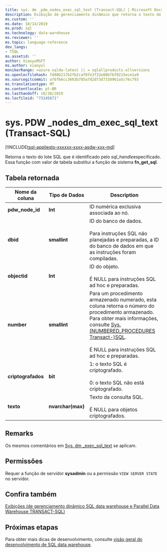 ```yaml
---
title: sys. dm _pdw_nodes_exec_sql_text (Transact-SQL) | Microsoft Docs
description: Exibição de gerenciamento dinâmico que retorna o texto do lote SQL que é identificado pelo sql_handle especificado.
ms.custom: ''
ms.date: 10/14/2019
ms.prod: sql
ms.technology: data-warehouse
ms.reviewer: ''
ms.topic: language-reference
dev_langs:
- TSQL
ms.assetid: ''
author: XiaoyuMSFT
ms.author: xiaoyul
monikerRange: =azure-sqldw-latest || = sqlallproducts-allversions
ms.openlocfilehash: fd886217b2fb2caf0fe3f32e88b7bf0215ece1a9
ms.sourcegitcommit: af6f66cc3603b785a7d2d73d7338961a5c76c793
ms.translationtype: MT
ms.contentlocale: pt-BR
ms.lasthandoff: 10/30/2019
ms.locfileid: "73145671"
---
```

# <a name="syspdw_nodes_dm_exec_sql_text-transact-sql"></a>sys. PDW _nodes_dm_exec_sql_text (Transact-SQL)
[!INCLUDE[tsql-appliesto-xxxxxx-xxxx-asdw-xxx-md](../../includes/tsql-appliesto-xxxxxx-xxxx-asdw-xxx-md.md)]

Retorna o texto do lote SQL que é identificado pelo *sql_handle*especificado. Essa função com valor de tabela substitui a função de sistema **fn_get_sql**.  
   
## <a name="table-returned"></a>Tabela retornada  
|Nome da coluna|Tipo de Dados|Description|  
|-----------------|---------------|-----------------|  
|**pdw_node_id**|**Int**|ID numérica exclusiva associada ao nó.|
|**dbid**|**smallint**|ID do banco de dados.<br /><br /> Para instruções SQL não planejadas e preparadas, a ID do banco de dados em que as instruções foram compiladas.|  
|**objectid**|**Int**|ID do objeto.<br /><br /> É NULL para instruções SQL ad hoc e preparadas.|  
|**number**|**smallint**|Para um procedimento armazenado numerado, esta coluna retorna o número do procedimento armazenado. Para obter mais informações, consulte [Sys. &#40;NUMBERED_PROCEDURES Transact-&#41;SQL](../../relational-databases/system-catalog-views/sys-numbered-procedures-transact-sql.md).<br /><br /> É NULL para instruções SQL ad hoc e preparadas.|  
|**criptografados**|**bit**|1: o texto SQL é criptografado.<br /><br /> 0: o texto SQL não está criptografado.|  
|**texto**|**nvarchar(max)**|Texto da consulta SQL.<br /><br /> É NULL para objetos criptografados.|  

## <a name="remarks"></a>Remarks  
Os mesmos comentários em [Sys. dm _exec_sql_text](https://docs.microsoft.com/sql/relational-databases/system-dynamic-management-views/sys-dm-exec-sql-text-transact-sql?view=sql-server-ver15) se aplicam.  
  
## <a name="permissions"></a>Permissões  
 Requer a função de servidor **sysadmin** ou a permissão `VIEW SERVER STATE` no servidor.  
  
## <a name="see-also"></a>Confira também  
 [Exibições &#40;de gerenciamento dinâmico SQL data warehouse e Parallel Data Warehouse TRANSACT-SQL&#41;](../../relational-databases/system-dynamic-management-views/sql-and-parallel-data-warehouse-dynamic-management-views.md)  

  ## <a name="next-steps"></a>Próximas etapas
 Para obter mais dicas de desenvolvimento, consulte [visão geral do desenvolvimento de SQL data warehouse](https://docs.microsoft.com/azure/sql-data-warehouse/sql-data-warehouse-overview-develop).
